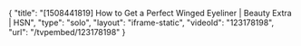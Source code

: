 {
    "title": "[1508441819] How to Get a Perfect Winged Eyeliner | Beauty Extra | HSN",
    "type": "solo",
    "layout": "iframe-static",
    "videoId": "123178198",
    "url": "\/tvpembed\/123178198"
}